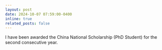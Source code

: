 ```yaml
---
layout: post
date: 2024-10-07 07:59:00-0400
inline: true
related_posts: false
---
```

I have been awarded the China National Scholarship (PhD Student) for the second consecutive year.